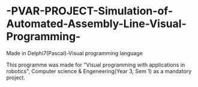 # -PVAR-PROJECT-Simulation-of-Automated-Assembly-Line-Visual-Programming-

Made in Delphi7(Pascal)-Visual programming language

This programme was made for
"Visual programming with applications in robotics", Computer science & Engeneering(Year 3, Sem 1)
as a mandatory project.
